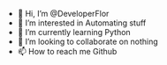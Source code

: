 - 👋 Hi, I’m @DeveloperFlor
- 👀 I’m interested in Automating stuff
- 🌱 I’m currently learning Python
- 💞️ I’m looking to collaborate on nothing
- 📫 How to reach me Github

<!---
DeveloperFlor/DeveloperFlor is a ✨ special ✨ repository because its `README.md` (this file) appears on your GitHub profile.
You can click the Preview link to take a look at your changes.
--->
